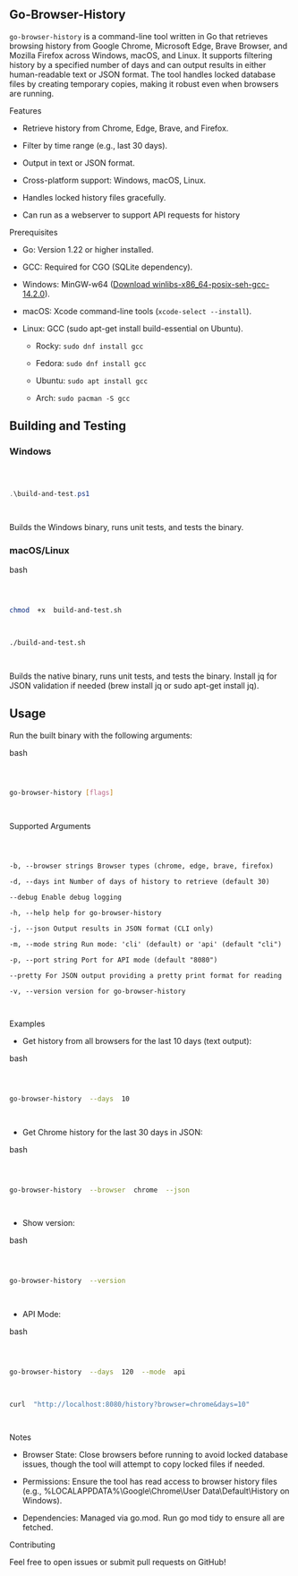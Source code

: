 
  

## Go-Browser-History

  

  

`go-browser-history` is a command-line tool written in Go that retrieves browsing history from Google Chrome, Microsoft Edge, Brave Browser, and Mozilla Firefox across Windows, macOS, and Linux. It supports filtering history by a specified number of days and can output results in either human-readable text or JSON format. The tool handles locked database files by creating temporary copies, making it robust even when browsers are running.

  

  

Features

  

  

- Retrieve history from Chrome, Edge, Brave, and Firefox.

  

- Filter by time range (e.g., last 30 days).

  

- Output in text or JSON format.

  

- Cross-platform support: Windows, macOS, Linux.

  

- Handles locked history files gracefully.

  

  

- Can run as a webserver to support API requests for history

  

  

Prerequisites

  

  

- Go: Version 1.22 or higher installed.

  

- GCC: Required for CGO (SQLite dependency).

  

- Windows: MinGW-w64 ([Download winlibs-x86_64-posix-seh-gcc-14.2.0](https://github.com/brechtsanders/winlibs_mingw/releases/download/14.2.0posix-19.1.7-12.0.0-msvcrt-r3/winlibs-x86_64-posix-seh-gcc-14.2.0-mingw-w64msvcrt-12.0.0-r3.zip)).

  

- macOS: Xcode command-line tools (`xcode-select --install`).

  

- Linux: GCC (sudo apt-get install build-essential on Ubuntu).

  - Rocky: `sudo dnf install gcc`

  - Fedora: `sudo dnf install gcc`

  - Ubuntu: `sudo apt install gcc`

  - Arch: `sudo pacman -S gcc`
  

## Building and Testing

  

### Windows

  

```powershell

  

.\build-and-test.ps1

  

```

  

  

Builds the Windows binary, runs unit tests, and tests the binary.

  

  

### macOS/Linux

  

  

bash

  

  

```bash

  

chmod  +x  build-and-test.sh

  

./build-and-test.sh

  

```

  

  

Builds the native binary, runs unit tests, and tests the binary. Install jq for JSON validation if needed (brew install jq or sudo apt-get install jq).

  

  

## Usage

  

  

Run the built binary with the following arguments:

  

  

bash

  

  

```bash

  

go-browser-history [flags]

  

```

  

  

Supported Arguments

  

  

```text

  

-b, --browser strings Browser types (chrome, edge, brave, firefox)

-d, --days int Number of days of history to retrieve (default 30)

--debug Enable debug logging

-h, --help help for go-browser-history

-j, --json Output results in JSON format (CLI only)

-m, --mode string Run mode: 'cli' (default) or 'api' (default "cli")

-p, --port string Port for API mode (default "8080")

--pretty For JSON output providing a pretty print format for reading

-v, --version version for go-browser-history

  

```

  

  

Examples

  

  

- Get history from all browsers for the last 10 days (text output):

  

bash

  

```bash

  

go-browser-history  --days  10

  

```

  

- Get Chrome history for the last 30 days in JSON:

  

bash

  

```bash

  

go-browser-history  --browser  chrome  --json

  

```

  

- Show version:

  

bash

  

```bash

  

go-browser-history  --version

  

```

  

  

- API Mode:

  

  

bash

  

```bash

  

go-browser-history  --days  120  --mode  api

  

curl  "http://localhost:8080/history?browser=chrome&days=10"

  

```

  

  

Notes

  

  

- Browser State: Close browsers before running to avoid locked database issues, though the tool will attempt to copy locked files if needed.

  

- Permissions: Ensure the tool has read access to browser history files (e.g., %LOCALAPPDATA%\Google\Chrome\User Data\Default\History on Windows).

  

- Dependencies: Managed via go.mod. Run go mod tidy to ensure all are fetched.

  

  

Contributing

  

  

Feel free to open issues or submit pull requests on GitHub!